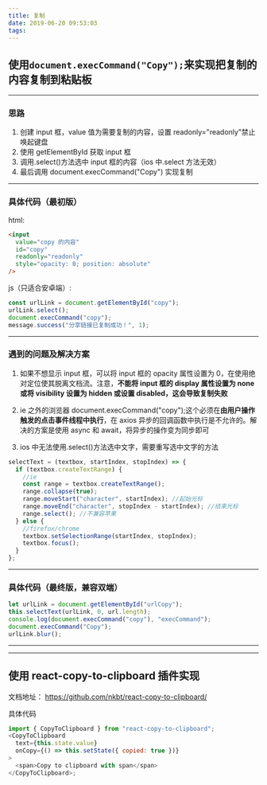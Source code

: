 ```yaml
---
title: 复制
date: 2019-06-20 09:53:03
tags:
---
```


## 使用`document.execCommand("Copy");`来实现把复制的内容复制到粘贴板

---

### 思路

1. 创建 input 框，value 值为需要复制的内容，设置 readonly="readonly"禁止唤起键盘
2. 使用 getElementById 获取 input 框
3. 调用.select()方法选中 input 框的内容（ios 中.select 方法无效）
4. 最后调用 document.execCommand("Copy") 实现复制

---

### 具体代码（最初版）

html:

```html
<input
  value="copy 的内容"
  id="copy"
  readonly="readonly"
  style="opacity: 0; position: absolute"
/>
```

js（只适合安卓端）:

```javascript
const urlLink = document.getElementById("copy");
urlLink.select();
document.execCommand("copy");
message.success("分享链接已复制成功！", 1);
```

---

### 遇到的问题及解决方案

1. 如果不想显示 input 框，可以将 input 框的 opacity 属性设置为 0，在使用绝对定位使其脱离文档流。注意，**不能将 input 框的 display 属性设置为 none 或将 visibility 设置为 hidden 或设置 disabled，这会导致复制失败**

2. ie 之外的浏览器 document.execCommand("copy");这个必须在**由用户操作触发的点击事件线程中执行**，在 axios 异步的回调函数中执行是不允许的。解决的方案是使用 async 和 await，将异步的操作变为同步即可

3. ios 中无法使用.select()方法选中文字，需要重写选中文字的方法

```javascript
selectText = (textbox, startIndex, stopIndex) => {
  if (textbox.createTextRange) {
    //ie
    const range = textbox.createTextRange();
    range.collapse(true);
    range.moveStart("character", startIndex); //起始光标
    range.moveEnd("character", stopIndex - startIndex); //结束光标
    range.select(); //不兼容苹果
  } else {
    //firefox/chrome
    textbox.setSelectionRange(startIndex, stopIndex);
    textbox.focus();
  }
};
```

---

### 具体代码（最终版，兼容双端）

```javascript
let urlLink = document.getElementById("urlCopy");
this.selectText(urlLink, 0, url.length);
console.log(document.execCommand("copy"), "execCommand");
document.execCommand("Copy");
urlLink.blur();
```

---

---

## 使用 react-copy-to-clipboard 插件实现

文档地址： <https://github.com/nkbt/react-copy-to-clipboard/>

具体代码

```javascript
import { CopyToClipboard } from "react-copy-to-clipboard";
<CopyToClipboard
  text={this.state.value}
  onCopy={() => this.setState({ copied: true })}
>
  <span>Copy to clipboard with span</span>
</CopyToClipboard>;
```
